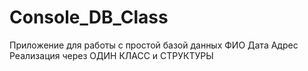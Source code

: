 # Console_DB_Class
Приложение для работы с простой базой данных
ФИО
Дата
Адрес
Реализация через ОДИН КЛАСС и СТРУКТУРЫ
